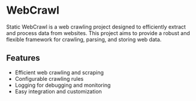 # WebCrawl

Static WebCrawl is a web crawling project designed to efficiently extract and process data from websites. This project aims to provide a robust and flexible framework for crawling, parsing, and storing web data.

## Features

- Efficient web crawling and scraping
- Configurable crawling rules
- Logging for debugging and monitoring
- Easy integration and customization
